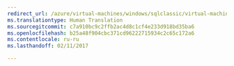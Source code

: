 ```yaml
---
redirect_url: /azure/virtual-machines/windows/sqlclassic/virtual-machines-windows-classic-sql-server-reportviewer
ms.translationtype: Human Translation
ms.sourcegitcommit: c7a910bc9c2ffb2ac4d8c1cf4e233d918bd35ba6
ms.openlocfilehash: b25a48f904cbc371cd96222715934c2c65c172a6
ms.contentlocale: ru-ru
ms.lasthandoff: 02/11/2017

---
```

